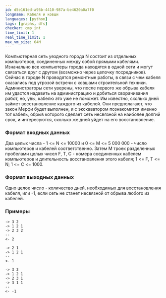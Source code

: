 ```yaml
---
id: d5e161ed-a95b-4410-987a-be4620a0a7f0
longname: Кабеля и ковши
languages: [python]
tags: [graphs, dfs]
checker: cmp_int
time_limit: 1
real_time_limit: 1
max_vm_size: 64M
---
```



Компьютерная сеть уездного города N состоит из отдельных компьютеров, соединенных между собой прямыми кабелями. Изначально все компьютеры города находятся в одной сети и могут связаться друг с другом (возможно через цепочку посредников).
Сейчас в городе N проводятся ремонтные работы, в связи с чем кабеля оказались под угрозой встречи с ковшами строительной техники. Администраторы сети уверены, что после первого же обрыва кабеля им удастся надавить на администрацию и добиться сворачивания работ, но, увы, кабелю это уже не поможет. Им известно, сколько дней займет восстановление каждого из кабелей. Они предполагают, что закон Мерфи будет выполнен, и с экскаватором познакомится именно тот кабель, обрыв которого сделает сеть несвязной на наиболее долгий срок, и интересуются, сколько же дней уйдет на его восстановление.

### Формат входных данных

Два целых числа - 1 <= N <= 10000 и 0 <= M <= 5 000 000 - число компьютеров и кабелей соответственно.
Затем M троек разделенных пробелами целых чисел F, T, C - номера соединенных кабелем компьютеров и длительность восстановления этого кабеля; 1 <= F, T <= N; 1 <= C <= 1000.

### Формат выходных данных

Одно целое число - количество дней, необходимых для восстановления кабеля, или -1, если сеть не станет несвязной от обрыва любого из кабелей.

### Примеры

```
-> 3 2
-> 1 2 1
-> 2 3 2
--
<- 2
```

```
-> 2 1
-> 1 2 1
--
<- 1
```

```
-> 3 3
-> 1 2 1
-> 2 3 1
-> 3 1 1
--
<- -1
```
